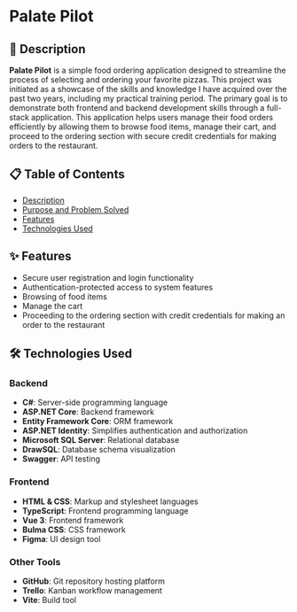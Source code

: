 #  Palate Pilot

## 📜 Description

**Palate Pilot** is a simple food ordering application designed to streamline the process of selecting and ordering your favorite pizzas. This project was initiated as a showcase of the skills and knowledge I have acquired over the past two years, including my practical training period. The primary goal is to demonstrate both frontend and backend development skills through a full-stack application. This application helps users manage their food orders efficiently by allowing them to browse food items, manage their cart, and proceed to the ordering section with secure credit credentials for making orders to the restaurant.

## 📋 Table of Contents

- [Description](#-description)
- [Purpose and Problem Solved](#-purpose-and-problem-solved)
- [Features](#-features)
- [Technologies Used](#-technologies-used)

## ✨ Features

- Secure user registration and login functionality
- Authentication-protected access to system features
- Browsing of food items
- Manage the cart
- Proceeding to the ordering section with credit credentials for making an order to the restaurant

## 🛠️ Technologies Used

### Backend

- **C#**: Server-side programming language
- **ASP.NET Core**: Backend framework
- **Entity Framework Core**: ORM framework
- **ASP.NET Identity**: Simplifies authentication and authorization
- **Microsoft SQL Server**: Relational database
- **DrawSQL**: Database schema visualization
- **Swagger**: API testing

### Frontend

- **HTML & CSS**: Markup and stylesheet languages
- **TypeScript**: Frontend programming language
- **Vue 3**: Frontend framework
- **Bulma CSS**: CSS framework
- **Figma**: UI design tool

### Other Tools

- **GitHub**: Git repository hosting platform
- **Trello**: Kanban workflow management
- **Vite**: Build tool


